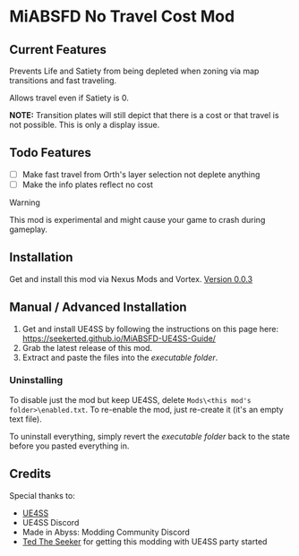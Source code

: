 # MiABSFD No Travel Cost Mod

## Current Features
Prevents Life and Satiety from being depleted when zoning via map transitions and fast traveling.

Allows travel even if Satiety is 0.

**NOTE:** Transition plates will still depict that there is a cost or that travel is not possible. This is only a display issue.

## Todo Features

- [ ] Make fast travel from Orth's layer selection not deplete anything
- [ ] Make the info plates reflect no cost

> [!WARNING]
> This mod is experimental and might cause your game to crash during gameplay.

## Installation

Get and install this mod via Nexus Mods and Vortex. [Version 0.0.3](https://www.nexusmods.com/madeinabyssbinarystarfallingintodarkness/mods/8)

## Manual / Advanced Installation

1. Get and install UE4SS by following the instructions on this page here: <https://seekerted.github.io/MiABSFD-UE4SS-Guide/>
1. Grab the latest release of this mod.
1. Extract and paste the files into the _executable folder_.

### Uninstalling

To disable just the mod but keep UE4SS, delete `Mods\<this mod's folder>\enabled.txt`. To re-enable the mod, just re-create it (it's an empty text file).

To uninstall everything, simply revert the _executable folder_ back to the state before you pasted everything in.

## Credits

Special thanks to:
- [UE4SS](https://github.com/UE4SS-RE/RE-UE4SS)
- UE4SS Discord
- Made in Abyss: Modding Community Discord
- [Ted The Seeker](https://github.com/seekerted) for getting this modding with UE4SS party started
